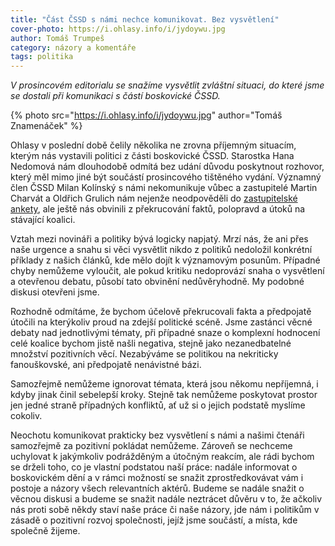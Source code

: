 ```yaml
---
title: "Část ČSSD s námi nechce komunikovat. Bez vysvětlení"
cover-photo: https://i.ohlasy.info/i/jydoywu.jpg
author: Tomáš Trumpeš
category: názory a komentáře
tags: politika
---
```


*V prosincovém editorialu se snažíme vysvětlit zvláštní situaci, do které jsme se dostali při komunikaci s částí boskovické ČSSD.*

{% photo src="https://i.ohlasy.info/i/jydoywu.jpg" author="Tomáš Znamenáček" %}

Ohlasy v poslední době čelily několika ne zrovna příjemným situacím, kterým nás vystavili politici z části boskovické ČSSD. Starostka Hana Nedomová nám dlouhodobě odmítá bez udání důvodu poskytnout rozhovor, který měl mimo jiné být součástí prosincového tištěného vydání. Významný člen ČSSD Milan Kolínský s námi nekomunikuje vůbec a zastupitelé Martin Charvát a Oldřich Grulich nám nejenže neodpověděli do [zastupitelské ankety](http://www.ohlasy.info/clanky/2017/10/anketa-zastupitele.html), ale ještě nás obvinili z překrucování faktů, polopravd a útoků na stávající koalici.

Vztah mezi novináři a politiky bývá logicky napjatý. Mrzí nás, že ani přes naše urgence a snahu si věci vysvětlit nikdo z politiků nedoložil konkrétní příklady z našich článků, kde mělo dojít k významovým posunům. Případné chyby nemůžeme vyloučit, ale pokud kritiku nedoprovází snaha o vysvětlení a otevřenou debatu, působí tato obvinění nedůvěryhodně. My podobné diskusi otevřeni jsme.

Rozhodně odmítáme, že bychom účelově překrucovali fakta a předpojatě útočili na kterýkoliv proud na zdejší politické scéně. Jsme zastánci věcné debaty nad jednotlivými tématy, při případné snaze o komplexní hodnocení celé koalice bychom jistě našli negativa, stejně jako nezanedbatelné množství pozitivních věcí. Nezabýváme se politikou na nekriticky fanouškovské, ani předpojatě nenávistné bázi.

Samozřejmě nemůžeme ignorovat témata, která jsou někomu nepříjemná, i kdyby jinak činil sebelepší kroky. Stejně tak nemůžeme poskytovat prostor jen jedné straně případných konfliktů, ať už si o jejich podstatě myslíme cokoliv.

Neochotu komunikovat prakticky bez vysvětlení s námi a našimi čtenáři samozřejmě za pozitivní pokládat nemůžeme. Zároveň se nechceme uchylovat k jakýmkoliv podrážděným a útočným reakcím, ale rádi bychom se drželi toho, co je vlastní podstatou naší práce: nadále informovat o boskovickém dění a v rámci možností se snažit zprostředkovávat vám i postoje a názory všech relevantních aktérů. Budeme se nadále snažit o věcnou diskusi a budeme se snažit nadále neztrácet důvěru v to, že ačkoliv nás proti sobě někdy staví naše práce či naše názory, jde nám i politikům v zásadě o pozitivní rozvoj společnosti, jejíž jsme součástí, a místa, kde společně žijeme.
